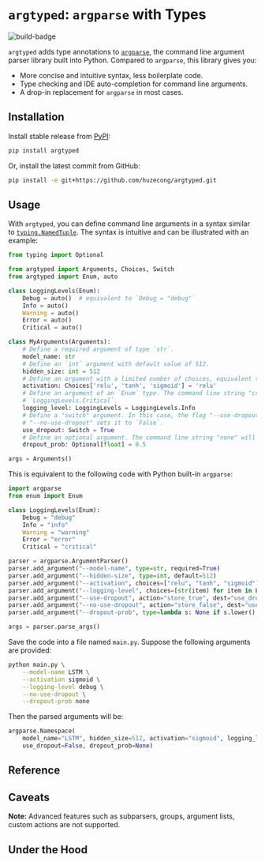 # `argtyped`: `argparse` with Types

![build-badge]()

`argtyped` adds type annotations to [`argparse`](https://docs.python.org/3/library/argparse.html), the command line
argument parser library built into Python. Compared to `argparse`, this library gives you:

- More concise and intuitive syntax, less boilerplate code.
- Type checking and IDE auto-completion for command line arguments.
- A drop-in replacement for `argparse` in most cases.


## Installation

Install stable release from [PyPI](https://pypi.org/project/argtyped/):
```bash
pip install argtyped
```

Or, install the latest commit from GitHub:
```bash
pip install -e git+https://github.com/huzecong/argtyped.git
```

## Usage

With `argtyped`, you can define command line arguments in a syntax similar to
[`typing.NamedTuple`](https://docs.python.org/3/library/typing.html#typing.NamedTuple). The syntax is intuitive and can
be illustrated with an example:
```python
from typing import Optional

from argtyped import Arguments, Choices, Switch
from argtyped import Enum, auto

class LoggingLevels(Enum):
    Debug = auto()  # equivalent to `Debug = "debug"`
    Info = auto()
    Warning = auto()
    Error = auto()
    Critical = auto()

class MyArguments(Arguments):
    # Define a required argument of type `str`.
    model_name: str
    # Define an `int` argument with default value of 512.
    hidden_size: int = 512
    # Define an argument with a limited number of choices, equivalent to the "choice" keyword in `argparse`.
    activation: Choices['relu', 'tanh', 'sigmoid'] = 'relu'
    # Define an argument of an `Enum` type. The command line string "critical" will be parsed into
    # `LoggingLevels.Critical`.
    logging_level: LoggingLevels = LoggingLevels.Info
    # Define a "switch" argument. In this case, the flag "--use-dropout" sets the value to `True`, and the flag
    # "--no-use-dropout" sets it to `False`. 
    use_dropout: Switch = True
    # Define an optional argument. The command line string "none" will be parsed into `None`. 
    dropout_prob: Optional[float] = 0.5

args = Arguments()
```

This is equivalent to the following code with Python built-in `argparse`:
```python
import argparse
from enum import Enum

class LoggingLevels(Enum):
    Debug = "debug"
    Info = "info"
    Warning = "warning"
    Error = "error"
    Critical = "critical"

parser = argparse.ArgumentParser()
parser.add_argument("--model-name", type=str, required=True)
parser.add_argument("--hidden-size", type=int, default=512)
parser.add_argument("--activation", choices=["relu", "tanh", "sigmoid"], default="relu")
parser.add_argument("--logging-level", choices=[str(item) for item in LoggingLevels], default="info")
parser.add_argument("--use-dropout", action="store_true", dest="use_dropout", default=True)
parser.add_argument("--no-use-dropout", action="store_false", dest="use_dropout")
parser.add_argument("--dropout-prob", type=lambda s: None if s.lower() == 'none' else float(s), default=0.5)

args = parser.parse_args()
```

Save the code into a file named `main.py`. Suppose the following arguments are provided:
```bash
python main.py \
    --model-name LSTM \
    --activation sigmoid \
    --logging-level debug \
    --no-use-dropout \
    --dropout-prob none
```
Then the parsed arguments will be:
```python
argparse.Namespace(
    model_name="LSTM", hidden_size=512, activation="sigmoid", logging_level="debug",
    use_dropout=False, dropout_prob=None)
```

## Reference

## Caveats

**Note:** Advanced features such as subparsers, groups, argument lists, custom actions are not supported.

## Under the Hood
